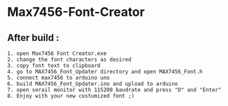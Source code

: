 # Max7456-Font-Creator

## After build :
	1. open Max7456 Font Creator.exe 
	2. change the font characters as desired
	3. copy font text to clipboard 
	4. go to MAX7456_Font_Updater directory and open MAX7456_Font.h
	5. connect max7456 to arduino uno 
	6. build MAX7456_Font_Updater.ino and upload to arduino 
	7. open serail monitor with 115200 baudrate and press "D" and "Enter" 
	8. Enjoy with your new costumized font ;)
